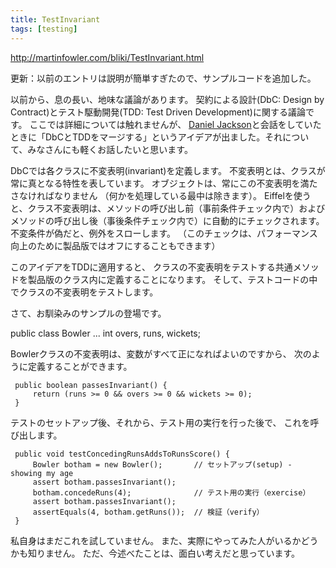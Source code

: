 ```yaml
---
title: TestInvariant
tags: [testing]
---
```


http://martinfowler.com/bliki/TestInvariant.html

更新：以前のエントリは説明が簡単すぎたので、サンプルコードを追加した。

以前から、息の長い、地味な議論があります。
契約による設計(DbC: Design by Contract)とテスト駆動開発(TDD: Test Driven Development)に関する議論です。
ここでは詳細については触れませんが、
[Daniel Jackson](http://people.csail.mit.edu/dnj/)と会話をしていたときに「DbCとTDDをマージする」というアイデアが出ました。それについて、みなさんにも軽くお話したいと思います。

DbCでは各クラスに不変表明(invariant)を定義します。
不変表明とは、クラスが常に真となる特性を表しています。
オブジェクトは、常にこの不変表明を満たさなければなりません
（何かを処理している最中は除きます）。
Eiffelを使うと、クラス不変表明は、メソッドの呼び出し前（事前条件チェック内で）およびメソッドの呼び出し後（事後条件チェック内で）に自動的にチェックされます。
不変条件が偽だと、例外をスローします。
（このチェックは、パフォーマンス向上のために製品版ではオフにすることもできます）

このアイデアをTDDに適用すると、
クラスの不変表明をテストする共通メソッドを製品版のクラス内に定義することになります。
そして、テストコードの中でクラスの不変表明をテストします。

さて、お馴染みのサンプルの登場です。

 public class Bowler ...
     int overs, runs, wickets;

Bowlerクラスの不変表明は、変数がすべて正になればよいのですから、
次のように定義することができます。

     public boolean passesInvariant() {
         return (runs >= 0 && overs >= 0 && wickets >= 0);
     }

テストのセットアップ後、それから、テスト用の実行を行った後で、
これを呼び出します。

     public void testConcedingRunsAddsToRunsScore() {
         Bowler botham = new Bowler();       // セットアップ(setup) - showing my age
         assert botham.passesInvariant();
         botham.concedeRuns(4);              // テスト用の実行（exercise）
         assert botham.passesInvariant();
         assertEquals(4, botham.getRuns());  // 検証（verify）
     }
私自身はまだこれを試していません。
また、実際にやってみた人がいるかどうかも知りません。
ただ、今述べたことは、面白い考えだと思っています。
